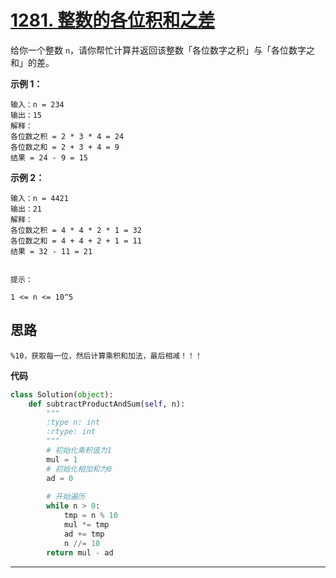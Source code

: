# [1281. 整数的各位积和之差](https://leetcode-cn.com/problems/subtract-the-product-and-sum-of-digits-of-an-integer/)

给你一个整数 `n`，请你帮忙计算并返回该整数「各位数字之积」与「各位数字之和」的差。

**示例 1：**

```
输入：n = 234
输出：15 
解释：
各位数之积 = 2 * 3 * 4 = 24 
各位数之和 = 2 + 3 + 4 = 9 
结果 = 24 - 9 = 15
```

**示例 2：**

```
输入：n = 4421
输出：21
解释： 
各位数之积 = 4 * 4 * 2 * 1 = 32 
各位数之和 = 4 + 4 + 2 + 1 = 11 
结果 = 32 - 11 = 21


```



```
提示：

1 <= n <= 10^5
```



## 思路

```
%10，获取每一位，然后计算乘积和加法，最后相减！！！
```

**代码**

```python
class Solution(object):
    def subtractProductAndSum(self, n):
        """
        :type n: int
        :rtype: int
        """
        # 初始化乘积值为1
        mul = 1
        # 初始化相加和为0
        ad = 0
        
        # 开始遍历
        while n > 0:
            tmp = n % 10
            mul *= tmp
            ad += tmp
            n //= 10
        return mul - ad
```



****

